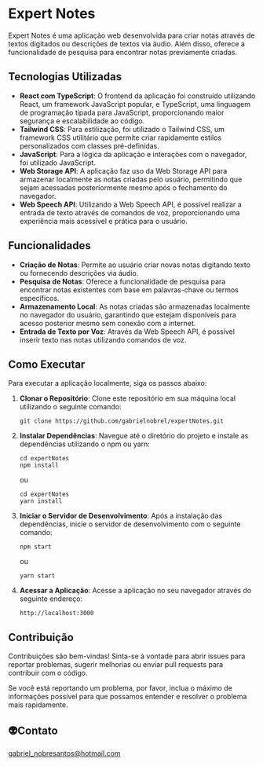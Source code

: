 # Expert Notes

Expert Notes é uma aplicação web desenvolvida para criar notas através de textos digitados ou descrições de textos via áudio. Além disso, oferece a funcionalidade de pesquisa para encontrar notas previamente criadas.

## Tecnologias Utilizadas

- **React com TypeScript**: O frontend da aplicação foi construído utilizando React, um framework JavaScript popular, e TypeScript, uma linguagem de programação tipada para JavaScript, proporcionando maior segurança e escalabilidade ao código.
- **Tailwind CSS**: Para estilização, foi utilizado o Tailwind CSS, um framework CSS utilitário que permite criar rapidamente estilos personalizados com classes pré-definidas.
- **JavaScript**: Para a lógica da aplicação e interações com o navegador, foi utilizado JavaScript.
- **Web Storage API**: A aplicação faz uso da Web Storage API para armazenar localmente as notas criadas pelo usuário, permitindo que sejam acessadas posteriormente mesmo após o fechamento do navegador.
- **Web Speech API**: Utilizando a Web Speech API, é possível realizar a entrada de texto através de comandos de voz, proporcionando uma experiência mais acessível e prática para o usuário.

## Funcionalidades

- **Criação de Notas**: Permite ao usuário criar novas notas digitando texto ou fornecendo descrições via áudio.
- **Pesquisa de Notas**: Oferece a funcionalidade de pesquisa para encontrar notas existentes com base em palavras-chave ou termos específicos.
- **Armazenamento Local**: As notas criadas são armazenadas localmente no navegador do usuário, garantindo que estejam disponíveis para acesso posterior mesmo sem conexão com a internet.
- **Entrada de Texto por Voz**: Através da Web Speech API, é possível inserir texto nas notas utilizando comandos de voz.

## Como Executar

Para executar a aplicação localmente, siga os passos abaixo:

1. **Clonar o Repositório**: Clone este repositório em sua máquina local utilizando o seguinte comando:

    ```
    git clone https://github.com/gabrielnobrel/expertNotes.git
    ```

2. **Instalar Dependências**: Navegue até o diretório do projeto e instale as dependências utilizando o npm ou yarn:

    ```
    cd expertNotes
    npm install
    ```

    ou

    ```
    cd expertNotes
    yarn install
    ```

3. **Iniciar o Servidor de Desenvolvimento**: Após a instalação das dependências, inicie o servidor de desenvolvimento com o seguinte comando:

    ```
    npm start
    ```

    ou

    ```
    yarn start
    ```

4. **Acessar a Aplicação**: Acesse a aplicação no seu navegador através do seguinte endereço:

    ```
    http://localhost:3000
    ```

## Contribuição

Contribuições são bem-vindas! Sinta-se à vontade para abrir issues para reportar problemas, sugerir melhorias ou enviar pull requests para contribuir com o código.

Se você está reportando um problema, por favor, inclua o máximo de informações possível para que possamos entender e resolver o problema mais rapidamente.

## 👽Contato
gabriel_nobresantos@hotmail.com
